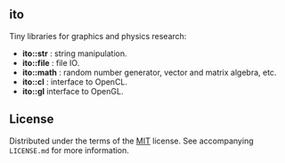 ## ito

Tiny libraries for graphics and physics research:

 - **ito::str** : string manipulation.
 - **ito::file** : file IO.
 - **ito::math** : random number generator, vector and matrix algebra, etc.
 - **ito::cl** : interface to OpenCL.
 - **ito::gl** interface to OpenGL.

## License

Distributed under the terms of the [MIT](https://choosealicense.com/licenses/mit/) license. See  accompanying `LICENSE.md` for more information.
